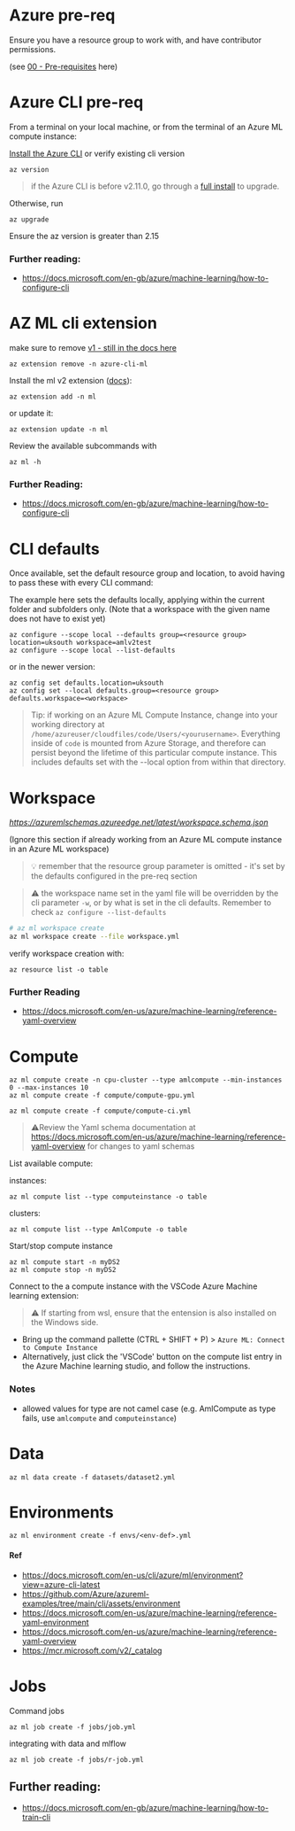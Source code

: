 # Azure pre-req

Ensure you have a resource group to work with, and have contributor permissions. 

(see [00 - Pre-requisites](../Readme.md) here)



# Azure CLI pre-req

From a terminal on your local machine, or from the terminal of an Azure ML compute instance:

[Install the Azure CLI](https://docs.microsoft.com/en-us/cli/azure/install-azure-cli) or verify existing cli version
```
az version
```

> if the Azure CLI is before v2.11.0, go through a [full install](https://docs.microsoft.com/en-us/cli/azure/update-azure-cli) to upgrade. 

Otherwise, run 
```
az upgrade
```
Ensure the az version is greater than 2.15



### Further reading: 
- https://docs.microsoft.com/en-gb/azure/machine-learning/how-to-configure-cli 

# AZ ML cli extension
make sure to remove [v1 - still  in the docs here](https://docs.microsoft.com/en-us/cli/azure/ml(v1)?view=azure-cli-latest)
```
az extension remove -n azure-cli-ml
```

Install the ml v2 extension ([docs](https://docs.microsoft.com/en-us/cli/azure/ml?view=azure-cli-latest)):
```
az extension add -n ml
```

or update it:
```
az extension update -n ml
```

Review the available subcommands with 
```
az ml -h
```

### Further Reading:
- https://docs.microsoft.com/en-gb/azure/machine-learning/how-to-configure-cli 


# CLI defaults

Once available, set the default resource group and location, to avoid having to pass these with every CLI command:

The example here sets the defaults locally, applying within the current folder and subfolders only. (Note that a workspace with the given name does not have to exist yet)
```
az configure --scope local --defaults group=<resource group> location=uksouth workspace=amlv2test
az configure --scope local --list-defaults
```

or in the newer version:
```
az config set defaults.location=uksouth
az config set --local defaults.group=<resource group> defaults.workspace=<workspace>
```

> Tip: if working on an Azure ML Compute Instance, change into your working directory at `/home/azureuser/cloudfiles/code/Users/<yourusername>`. Everything inside of `code` is mounted from Azure Storage, and therefore can persist beyond the lifetime of this particular compute instance. This includes defaults set with the --local option from within that directory.

# Workspace
*https://azuremlschemas.azureedge.net/latest/workspace.schema.json*

(Ignore this section if already working from an Azure ML compute instance in an Azure ML workspace)

> 💡 remember that the resource group parameter is omitted - it's set by the defaults configured in the pre-req section

> ⚠️ the workspace name set in the yaml file will be overridden by the cli parameter `-w`, or by what is set in the cli defaults. Remember to check `az configure --list-defaults`

```sh
# az ml workspace create
az ml workspace create --file workspace.yml
```

verify workspace creation with:
```
az resource list -o table
```

### Further Reading
- https://docs.microsoft.com/en-us/azure/machine-learning/reference-yaml-overview 


# Compute
```
az ml compute create -n cpu-cluster --type amlcompute --min-instances 0 --max-instances 10 
az ml compute create -f compute/compute-gpu.yml
```


```
az ml compute create -f compute/compute-ci.yml
```
> ⚠️Review the Yaml schema documentation at https://docs.microsoft.com/en-us/azure/machine-learning/reference-yaml-overview for changes to yaml schemas

List available compute:

instances:
```
az ml compute list --type computeinstance -o table
```
clusters:
```
az ml compute list --type AmlCompute -o table
```

Start/stop compute instance
```
az ml compute start -n myDS2
az ml compute stop -n myDS2
```



Connect to the a compute instance with the VSCode Azure Machine learning extension:

> ⚠️ If starting from wsl, ensure that the entension is also installed on the Windows side.

- Bring up the command pallette (CTRL + SHIFT + P) > `Azure ML: Connect to Compute Instance`
- Alternatively, just click the 'VSCode' button on the compute list entry in the Azure Machine learning studio, and follow the instructions. 

### Notes
- allowed values for type are not camel case (e.g. AmlCompute as type fails, use `amlcompute` and `computeinstance`)

# Data

```
az ml data create -f datasets/dataset2.yml
```

# Environments

```
az ml environment create -f envs/<env-def>.yml
```
#### Ref
- https://docs.microsoft.com/en-us/cli/azure/ml/environment?view=azure-cli-latest
- https://github.com/Azure/azureml-examples/tree/main/cli/assets/environment
- https://docs.microsoft.com/en-us/azure/machine-learning/reference-yaml-environment
- https://docs.microsoft.com/en-us/azure/machine-learning/reference-yaml-overview 
- https://mcr.microsoft.com/v2/_catalog

# Jobs

Command jobs
```
az ml job create -f jobs/job.yml
```

integrating with data and mlflow
```
az ml job create -f jobs/r-job.yml
```




## Further reading:
- https://docs.microsoft.com/en-gb/azure/machine-learning/how-to-train-cli

